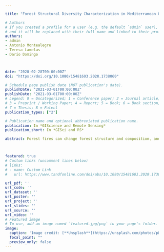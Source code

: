 ```yaml
---

title: "Forest Structural Diversity Characterization in Mediterranean Landscapes Affected 	by Fires Using Airborne Laser Scanning Data Forest Structural Diversity Characterization in Mediterranean Landscapes a Afected by Fires Using 	Airborne Laser Scanning Data"

# Authors
# If you created a profile for a user (e.g. the default `admin` user), write the username (folder name) here 
# and it will be replaced with their full name and linked to their profile.
authors:
- admin
- Antonio Montealegre
- Teresa Lamelas
- Darío Domingo



date: "2020-02-28T00:00:00Z"
doi: "https://doi.org/10.1080/15481603.2020.1738060"

# Schedule page publish date (NOT publication's date).
publishDate: "2021-03-01T00:00:00Z"
publishDate: "2021-03-01T00:00:00Z"
# Legend: 0 = Uncategorized; 1 = Conference paper; 2 = Journal article;
# 3 = Preprint / Working Paper; 4 = Report; 5 = Book; 6 = Book section;
# 7 = Thesis; 8 = Patent
publication_types: ["2"]

# Publication name and optional abbreviated publication name.
publication: In *GIScience and Remote Sensing*
publication_short: In *GISci and RS*

abstract: Forest fires can change forest structure and composition, and low-density Airborne Laser Scanning (ALS) can be a valuable tool for evaluating post-fire vegetation response. The aim of this study is to analyze the structural diversity differences in Mediterranean Pinus halepensis Mill. forests affected by wildfires on different dates from 1986 to 2009. Several types of ALS metrics, such as the Light Detection and Ranging (LiDAR) Height Diversity Index (LHDI), the LiDAR Height Evenness Index (LHEI), and vertical and horizontal continuity of vegetation, as well as topographic metrics, were obtained in raster format from low point density data. In order to map burned and unburned areas, differentiate fire occurrence dates, and distinguish between old and more recent fires, a sample of pixels was previously selected to assess the existence of differences in forest structure using the Kruskal–Wallis test. Then, k-nearest neighbors algorithm (k-NN), support vector machine (SVM) and random forest (RF) classifiers were compared to select the most accurate technique. The results showed that, in more recent fires, around 70% of the laser returns came from grass and shrub layers, yielding low LHDI and LHEI values (0.37–0.65 and 0.28–0.46, respectively). In contrast, the areas burned more than 20 years ago had higher LHDI and LHEI values due to the growth of the shrub and tree strata. The classification of burned and unburned areas yielded an overall accuracy of 89.64% using the RF method. SVM was the best classifier for identifying the structural differences between fires occurring on different dates, with an overall accuracy of 68.79%. Furthermore, SVM yielded an overall accuracy of 75.49% for the classification between old and more recent fires.Forest fires can change forest structure and composition, and low-density Airborne Laser Scanning (ALS) can be a valuable tool for evaluating post-fire vegetation response. The aim of this study is to analyze the structural diversity differences in Mediterranean Pinus halepensis Mill. forests affected by wildfires on different dates from 1986 to 2009. Several types of ALS metrics, such as the Light Detection and Ranging (LiDAR) Height Diversity Index (LHDI), the LiDAR Height Evenness Index (LHEI), and vertical and horizontal continuity of vegetation, as well as topographic metrics, were obtained in raster format from low point density data. In order to map burned and unburned areas, differentiate fire occurrence dates, and distinguish between old and more recent fires, a sample of pixels was previously selected to assess the existence of differences in forest structure using the Kruskal–Wallis test. Then, k-nearest neighbors algorithm (k-NN), support vector machine (SVM) and random forest (RF) classifiers were compared to select the most accurate technique. The results showed that, in more recent fires, around 70% of the laser returns came from grass and shrub layers, yielding low LHDI and LHEI values (0.37–0.65 and 0.28–0.46, respectively). In contrast, the areas burned more than 20 years ago had higher LHDI and LHEI values due to the growth of the shrub and tree strata. The classification of burned and unburned areas yielded an overall accuracy of 89.64% using the RF method. SVM was the best classifier for identifying the structural differences between fires occurring on different dates, with an overall accuracy of 68.79%. Furthermore, SVM yielded an overall accuracy of 75.49% for the classification between old and more recent fires.



featured: true
# Custom links (uncomment lines below)
# links:
# - name: Custom Link
#   url: https://www.tandfonline.com/doi/abs/10.1080/15481603.2020.1738060?journalCode=tgrs20

url_pdf: ''
url_code: ''
url_dataset: ''
url_poster: ''
url_project: ''
url_slides: ''
url_source: ''
url_video: ''
# Featured image
# To use, add an image named `featured.jpg/png` to your page's folder. 
image:
  caption: 'Image credit: [**Unsplash**](https://unsplash.com/photos/pLCdAaMFLTE)'
  focal_point: ""
  preview_only: false
---
```

